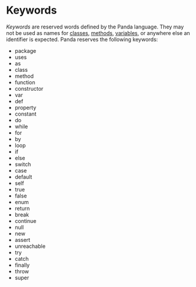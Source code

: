 Keywords
========

*Keywords* are reserved words defined by the Panda language. They may not be 
used as names for [classes](classes.html), [methods](methods.html), 
[variables](variables.html), or anywhere else an identifier is expected. Panda
reserves the following keywords:

* package
* uses
* as
* class
* method
* function
* constructor
* var
* def
* property
* constant
* do
* while
* for
* by
* loop
* if
* else
* switch
* case
* default
* self
* true
* false
* enum
* return
* break
* continue
* null
* new
* assert
* unreachable
* try
* catch
* finally
* throw
* super